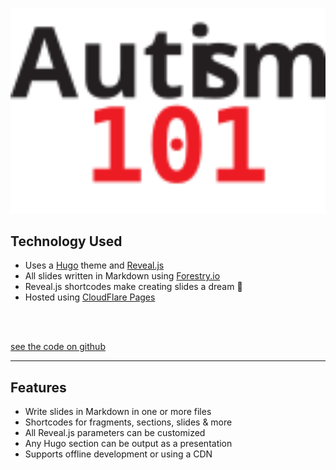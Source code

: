 <a href="https://slides.autism-101.com"><img src="https://raw.githubusercontent.com/autism-101/presentations/master/static/images/autism-101.svg?sanitize=true" alt="Autism-101" width="565"></a>

## Technology Used

- Uses a [Hugo](https://gohugo.io) theme and [Reveal.js](https://revealjs.com)
- All slides written in Markdown using [Forestry.io](https://forestry.io)
- Reveal.js shortcodes make creating slides a dream 🥰
- Hosted using [CloudFlare Pages](https://pages.cloudflare.com)

<br>
<br>

[see the code on github](https://github.com/autism-101/presentations)

---

## Features

- Write slides in Markdown in one or more files
- Shortcodes for fragments, sections, slides & more
- All Reveal.js parameters can be customized
- Any Hugo section can be output as a presentation
- Supports offline development or using a CDN
